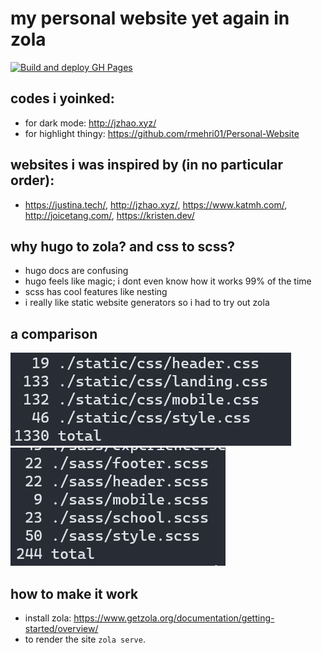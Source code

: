 # my personal website yet again in zola 

[![Build and deploy GH Pages](https://github.com/lhao03/lhao03.github.io/actions/workflows/main.yml/badge.svg)](https://github.com/lhao03/lhao03.github.io/actions/workflows/main.yml)

## codes i yoinked:
- for dark mode: http://jzhao.xyz/
- for highlight thingy: https://github.com/rmehri01/Personal-Website

## websites i was inspired by (in no particular order):
- https://justina.tech/, http://jzhao.xyz/, https://www.katmh.com/, http://joicetang.com/, https://kristen.dev/

## why hugo to zola? and css to scss?
- hugo docs are confusing
- hugo feels like magic; i dont even know how it works 99% of the time
- scss has cool features like nesting
- i really like static website generators so i had to try out zola

## a comparison
![css](./static/old_css.JPG)
![scss](./static/new_scss.JPG)

## how to make it work
- install zola: https://www.getzola.org/documentation/getting-started/overview/
- to render the site ```zola serve```.